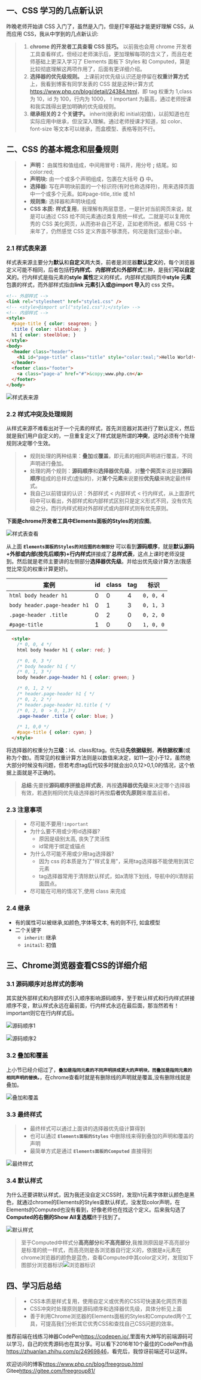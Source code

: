 ## 一、CSS 学习的几点新认识

昨晚老师开始讲 CSS 入门了，虽然是入门，但是打牢基础才能更好理解 CSS，从而应用 CSS，我从中学到的几点新认识:

> 1.  **chrome 的开发者工具查看 CSS 技巧。** 以前我也会用 chrome 开发者工具查看样式，但经过老师演示后，更加理解每项的含义了，而且在老师基础上更深入学习了 Elements 面板下 Styles 和 Computed，算是比较彻底理解这两项作用了，后面有更详细介绍。
> 2.  **选择器的优先级规则。** 上课前对优先级认识还是停留在**权重计算方式**上，我看到博客有同学发表的 CSS 就是这种计算方式<https://www.php.cn/blog/detail/24384.html>，即 tag 权重为 1,class 为 10，id 为 100，行内为 1000，！important 为最高，通过老师授课和我实践得出更加明确的优先级规则。
> 3.  **继承相关的 2 个关键字。** inherit(继承)和 initial(初值)，以前知道也在实际应用中继承，但没深入理解。通过老师授课才知道，如 color、font-size 等文本可以继承，而盒模型、表格等则不行。

## 二、CSS 的基本概念和层叠规则

> - **声明：** 由属性和值组成，中间用冒号 **:** 隔开，用分号 **;** 结尾。如 color:red;
> - **声明块:** 由一个或多个声明组成，包裹在大括号 **{}** 中。
> - **选择器:** 写在声明块前面的一个标识符(有时也称选择符)，用来选择页面中一个或多个元素。如#page-title,.title 或 h1
> - **规则集:** 选择器和声明块组成
> - **CSS 本质:** **样式复用**，我理解有两层意思，一是针对当前网页来说，就是可以通过 CSS 给不同元素通过类复用统一样式。二就是可以复用优秀的 CSS 美化网页，从而弥补自己不足，正如老师所说，都用 CSS 十来年了，仍然感觉 CSS 定义界面不够漂亮，何况是我们这些小新。

### 2.1 样式表来源

样式表来源主要分为**默认**和**自定义**两大类，前者是浏览器**默认定义**的，每个浏览器定义可能不相同，后者包括**行内样式**、**内部样式**和**外部样式**三种，是我们**可以自定义**的。行内样式是指元素的**style 属性**定义的样式，内部样式指网页中**style 元素**包裹的样式，而外部样式指由**link 元素引入或@import 导入**的 css 文件。

```html
<!-- 外部样式 -->
<link rel="stylesheet" href="style1.css" />
<!-- <style>@import url("style1.css");</style> -->
<!-- 内部样式 -->
<style>
  #page-title { color: seagreen; }
  .title { color: slateblue; }
  h1 { color: steelblue; }
</style>
<body>
  <header class="header">
    <h1 id="page-title" class="title" style="color:teal;">Hello World!</h1>
  </header>
  <footer class="footer">
    <a class="page-a" href="#">&copy;www.php.cn</a>
  </footer>
</body>
```

![样式表来源](css01.png '样式表来源')

### 2.2 样式冲突及处理规则
从样式来源不难看出对于一个元素的样式，首先浏览器对其进行了默认定义，然后就是我们用户自定义的，一旦重复定义了样式就是所谓的**冲突**，这时必须有个处理规则决定哪个生效。
>- 规则处理的两种结果：**叠加**或**覆盖**，即元素的相同声明进行覆盖，不同声明进行叠加。
>- 处理的两个规则：**源码顺序**和**选择器优先级**，对**整个网页**来说是按**源码顺序**组成的总样式(虚拟的)，对**某个元素**来说要按**优先级**来确定最终样式。
>- 我自己以前错误的认识：外部样式 < 内部样式 < 行内样式，从上面源代码中可以看出，外部样式和内部样式区别只是定义形式不同，没有优先级之分。而行内样式相对外部样式或内部样式则有优先原则。

**下面是chrome开发者工具中Elements面板的Styles的对应图**。

![样式表查看](css02.png 'chrome开发者工具查看样式表')

从上面 **`Elements面板的Styles的对应图的右侧部分`** 可以看到**源码顺序**，就是**默认源码+外部或内部(按先后顺序)+行内样式**拼接成了**总样式表**，这点上课时老师没提到。然后就是老师主要讲的左侧部分**选择器优先级**。并给出优先级计算方法(我感觉比常见的权重计算更好)。

| 案例                         | id  | class | tag | 标识      |
| ---------------------------- | --- | ----- | --- | --------- |
| `html body header h1`        | 0   | 0     | 4   | `0, 0, 4` |
| `body header.page-header h1` | 0   | 1     | 3   | `0, 1, 3` |
| `.page-header .title`        | 0   | 2     | 0   | `0, 2, 0` |
| `#page-title`                | 1   | 0     | 0   | `1, 0, 0` |
```html
  <style>
    /* 0, 0, 4 */
    html body header h1 { color: red; }

    /* 0, 0, 3 */
    /* body header h1 { */
    /* 0, 1, 3 */
    body header.page-header h1 { color: green; }

    /* 0, 1, 2 */
    /* header.page-header h1 { */
    /* 0, 2, 2 */
    /* header.page-header h1.title { */
    /* 0, 2, 0  > 0, 1,3*/
    .page-header .title { color: blue; }

    /* 1, 0,0 */
    #page-title { color: cyan; }
  </style>
```

将选择器的权重分为**三级**：id、class和tag。优先级**先依据级别**，**再依据权重**(或称为个数)。而常见的权重计算方法则是以数值来决定，如11一定小于12，虽然绝大部分时候没有问题，但若考虑tag后代较多时就会出0,0,12>0,1,0的情况，这个依据上面就是不正确的。

>**总结**:先要按**源码顺序拼接总样式表**，再按**选择器优先级**来决定哪个选择器有效，若遇到相同优先级选择器时再按**后者优先原则**来覆盖前者。

### 2.3 注意事项
>- 尽可能不要用`!important`
>- 为什么要不用或少用id选择器?
>    - 原因是级别太高, 丧失了灵活性
>    - id常用于绑定或锚点
>- 为什么尽可能不用或少用tag选择器?
>    - 因为 css 的本质是为了"样式复用"，采用tag选择器不能使用到其它元素
>    - tag选择器常用于清除默认样式，如a清除下划线，导航中的li清除前面圆点。
>- 尽可能在可用的情况下,使用 class 来完成

### 2.4 继承
- 有的属性可以被继承,如颜色,字体等文本, 有的则不行, 如盒模型
- 二个关键字
  - `inherit`: 继承
  - `initail`: 初值

## 三、Chrome浏览器查看CSS的详细介绍

### 3.1 源码顺序对总样式的影响
其实就外部样式和内部样式引入顺序影响源码顺序，至于默认样式和行内样式拼接顺序不变，默认样式永远在最前面，行内样式永远在最后面，那当然若有！important则它在行内样式后。

![源码顺序1](css03.png)

![源码顺序2](css04.png)

### 3.2 叠加和覆盖
上小节已经介绍过了，**`叠加是指同元素的不同声明拼成更大的声明块，而叠加是指同元素的相同声明的替换。`**，在chrome查看时就是有删除线的声明就是覆盖,没有删除线就是叠加。

![叠加和覆盖](css05.png)

### 3.3 最终样式
>- 最终样式可以通过上面讲的选择器优先级计算得到
>- 也可以通过 **`Elements面板的Styles`** 中删除线来得到叠加的声明和覆盖的声明
>- 最简单方式是通过 **`Elements面板的Computed`** 直接得到

![最终样式](css06.png)

### 3.4 默认样式
为什么还要讲默认样式，因为我还没自定义CSS时，发现h1元素字体默认颜色是黑色，就通过chrome的Elements的Styles查默认样式，没发现color声明，在Elements的Computed也没有看到，好像老师也在找这个定义。后来我勾选了**Computed的右侧的Show All复选框**终于找到了。

![默认样式](css07.png)

> 至于Computed中样式分**高亮部分**和**不高亮部分**,我推测原因是不高亮部分是标准的统一样式，而高亮则是各浏览器自行定义的，依据是a元素在chrome浏览器的颜色是蓝色，查看Computed中其color定义时，发现如下图部分浏览器标识![浏览器标识](css08.png)

## 四、学习后总结
>- CSS本质是样式复用，使用自定义或优秀的CSS可快速美化网页界面
>- CSS冲突时处理原则是源码顺序和选择器优先级，具体分析见上面
>- 善于利用Chrome浏览器的Elements面板的Styles和Computed两个工具，可提高我们分析其它优秀CSS和查找自己CSS问题的效率。

推荐前端在线练习神器CodePen<https://codepen.io/>,里面有大神写的前端源码可以学习，自己的优秀源码也在其分享。可以看下2016年10个最佳的CodePen作品<https://zhuanlan.zhihu.com/p/24969846>，看完后，我惊讶前端还可以这样。

欢迎访问的博客<https://www.php.cn/blog/freegroup.html>
         Gitee<https://gitee.com/freegroup81/>
